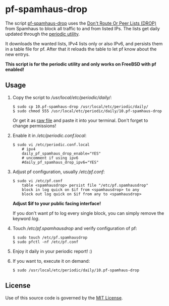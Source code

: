 # pf-spamhaus-drop

The script [pf-spamhaus-drop](https://github.com/phlipse/pf-spamhaus-drop/blob/master/10.pf-spamhaus-drop) uses the [Don't Route Or Peer Lists (DROP)](https://www.spamhaus.org/drop/) from Spamhaus to block all traffic to and from listed IPs. The lists get daily updated through the [periodic utility](https://www.freebsd.org/cgi/man.cgi?periodic).

It downloads the wanted lists, IPv4 lists only or also IPv6, and persists them in a table file for pf. After that it reloads the table to let pf know about the new entrys.

**This script is for the periodic utility and only works on FreeBSD with pf enabled!**

## Usage
1. Copy the script to */usr/local/etc/periodic/daily/*:

    ```
    $ sudo cp 10.pf-spamhaus-drop /usr/local/etc/periodic/daily/
    $ sudo chmod 555 /usr/local/etc/periodic/daily/10.pf-spamhaus-drop
    ```

    Or get it as [raw file](https://raw.githubusercontent.com/phlipse/pf-spamhaus-drop/master/10.pf-spamhaus-drop) and paste it into your terminal. Don't forget to change permissions!

2. Enable it in */etc/periodic.conf.local*:

    ```
    $ sudo vi /etc/periodic.conf.local
        # ipv4
        daily_pf_spamhaus_drop_enable="YES"
        # uncomment if using ipv6
        #daily_pf_spamhaus_drop_ipv6="YES"
    ```

3. Adjust pf configuration, usually */etc/pf.conf*:

    ```
    $ sudo vi /etc/pf.conf
        table <spamhausdrop> persist file "/etc/pf.spamhausdrop"
        block in log quick on $if from <spamhausdrop> to any
        block out log quick on $if from any to <spamhausdrop>
    ```

    **Adjust $if to your public facing interface!**

    If you don't want pf to log every single block, you can simply remove the keyword *log*.

4. Touch */etc/pf.spamhausdrop* and verify configuration of pf:

    ```
    $ sudo touch /etc/pf.spamhausdrop
    $ sudo pfctl -nf /etc/pf.conf
    ```

4. Enjoy it daily in your periodic report! :)

5. If you want to, execute it on demand:

    ```
    $ sudo /usr/local/etc/periodic/daily/10.pf-spamhaus-drop
    ```

## License

Use of this source code is governed by the [MIT License](https://github.com/phlipse/pf-spamhaus-drop/blob/master/LICENSE).
